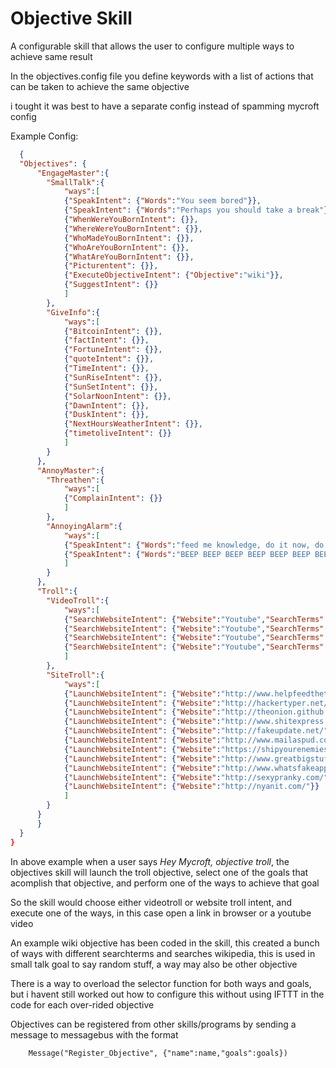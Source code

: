 Objective Skill
=====================

A configurable skill that allows the user to configure multiple ways to achieve same result

In the objectives.config file you define keywords with a list of actions that can be taken to achieve the same objective

i tought it was best to have a separate config instead of spamming mycroft config

Example Config:

```json
  {
  "Objectives": {
      "EngageMaster":{
        "SmallTalk":{
            "ways":[
            {"SpeakIntent": {"Words":"You seem bored"}},
            {"SpeakIntent": {"Words":"Perhaps you should take a break"}},
            {"WhenWereYouBornIntent": {}},
            {"WhereWereYouBornIntent": {}},
            {"WhoMadeYouBornIntent": {}},
            {"WhoAreYouBornIntent": {}},
            {"WhatAreYouBornIntent": {}},
            {"Picturentent": {}},
            {"ExecuteObjectiveIntent": {"Objective":"wiki"}},
            {"SuggestIntent": {}}
            ]
        },
        "GiveInfo":{
            "ways":[
            {"BitcoinIntent": {}},
            {"factIntent": {}},
            {"FortuneIntent": {}},
            {"quoteIntent": {}},
            {"TimeIntent": {}},
            {"SunRiseIntent": {}},
            {"SunSetIntent": {}},
            {"SolarNoonIntent": {}},
            {"DawnIntent": {}},
            {"DuskIntent": {}},
            {"NextHoursWeatherIntent": {}},
            {"timetoliveIntent": {}}
            ]
        }
      },
      "AnnoyMaster":{
        "Threathen":{
            "ways":[
            {"ComplainIntent": {}}
            ]
        },
        "AnnoyingAlarm":{
            "ways":[
            {"SpeakIntent": {"Words":"feed me knowledge, do it now, do it, do it, do it, do it, do it, do it now, do it, do it, do it, do it, do it, do it now, do it, do it, do it, do it, do it"}},
            {"SpeakIntent": {"Words":"BEEP BEEP BEEP BEEP BEEP BEEP BEEP BEEP BEEP BEEP BEEP BEEP BEEP BEEP BEEP BEEP BEEP BEEP BEEP BEEP BEEP BEEP BEEP BEEP BEEP BEEP BEEP BEEP BEEP BEEP BEEP BEEP BEEP BEEP BEEP"}}
            ]
        }
      },
      "Troll":{
        "VideoTroll":{
            "ways":[
            {"SearchWebsiteIntent": {"Website":"Youtube","SearchTerms":"Trololo Video"}},
            {"SearchWebsiteIntent": {"Website":"Youtube","SearchTerms":"arnold schwarzenegger quotes"}},
            {"SearchWebsiteIntent": {"Website":"Youtube","SearchTerms":"narwhals 10 hour"}},
            {"SearchWebsiteIntent": {"Website":"Youtube","SearchTerms":"amazing horse 10 hour"}}
            ]
        },
        "SiteTroll":{
            "ways":[
            {"LaunchWebsiteIntent": {"Website":"http://www.helpfeedthetroll.com/"}},
            {"LaunchWebsiteIntent": {"Website":"http://hackertyper.net/"}},
            {"LaunchWebsiteIntent": {"Website":"http://theonion.github.io/fartscroll.js/"}},
            {"LaunchWebsiteIntent": {"Website":"http://www.shitexpress.com/"}},
            {"LaunchWebsiteIntent": {"Website":"http://fakeupdate.net/"}},
            {"LaunchWebsiteIntent": {"Website":"http://www.mailaspud.com/"}},
            {"LaunchWebsiteIntent": {"Website":"https://shipyourenemiesglitter.com/"}},
            {"LaunchWebsiteIntent": {"Website":"http://www.greatbigstuff.com/"}},
            {"LaunchWebsiteIntent": {"Website":"http://www.whatsfakeapp.com/en/"}},
            {"LaunchWebsiteIntent": {"Website":"http://sexypranky.com/"}},
            {"LaunchWebsiteIntent": {"Website":"http://nyanit.com/"}}
            ]
        }
      }
      }
  }
}
```

In above example when a user says *Hey Mycroft, objective troll*, the objectives skill will launch the troll objective, select one of the goals that acomplish that objective, and perform one of the ways to achieve that goal

So the skill would choose either videotroll or website troll intent, and execute one of the ways, in this case open a link in browser or a youtube video

An example wiki objective has been coded in the skill, this created a bunch of ways with different searchterms and searches wikipedia, this is used in small talk goal to say random stuff, a way may also be other objective

There is a way to overload the selector function for both ways and goals, but i havent still worked out how to configure this without using IFTTT in the code for each over-rided objective

Objectives can be registered from other skills/programs by sending a message to messagebus with the format

        Message("Register_Objective", {"name":name,"goals":goals})